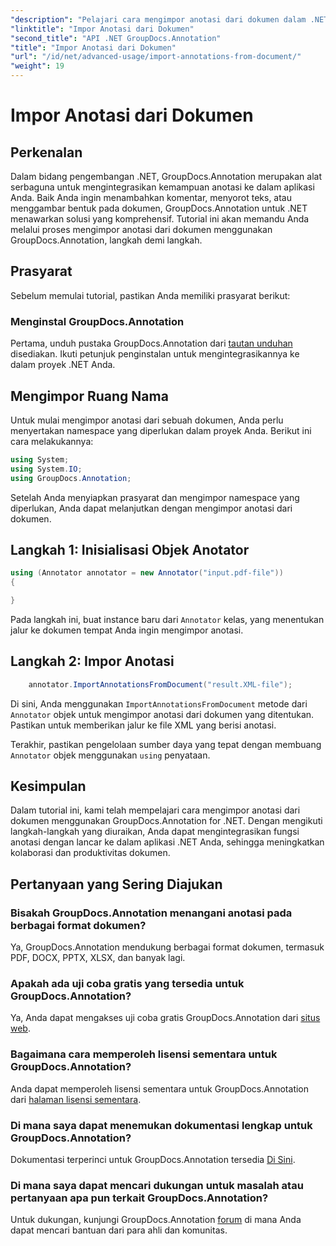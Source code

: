 ```yaml
---
"description": "Pelajari cara mengimpor anotasi dari dokumen dalam .NET menggunakan GroupDocs.Annotation. Ikuti tutorial langkah demi langkah kami untuk integrasi yang lancar."
"linktitle": "Impor Anotasi dari Dokumen"
"second_title": "API .NET GroupDocs.Annotation"
"title": "Impor Anotasi dari Dokumen"
"url": "/id/net/advanced-usage/import-annotations-from-document/"
"weight": 19
---
```


# Impor Anotasi dari Dokumen

## Perkenalan
Dalam bidang pengembangan .NET, GroupDocs.Annotation merupakan alat serbaguna untuk mengintegrasikan kemampuan anotasi ke dalam aplikasi Anda. Baik Anda ingin menambahkan komentar, menyorot teks, atau menggambar bentuk pada dokumen, GroupDocs.Annotation untuk .NET menawarkan solusi yang komprehensif. Tutorial ini akan memandu Anda melalui proses mengimpor anotasi dari dokumen menggunakan GroupDocs.Annotation, langkah demi langkah.
## Prasyarat
Sebelum memulai tutorial, pastikan Anda memiliki prasyarat berikut:
### Menginstal GroupDocs.Annotation
Pertama, unduh pustaka GroupDocs.Annotation dari [tautan unduhan](https://releases.groupdocs.com/annotation/net/) disediakan. Ikuti petunjuk penginstalan untuk mengintegrasikannya ke dalam proyek .NET Anda.

## Mengimpor Ruang Nama
Untuk mulai mengimpor anotasi dari sebuah dokumen, Anda perlu menyertakan namespace yang diperlukan dalam proyek Anda. Berikut ini cara melakukannya:

```csharp
using System;
using System.IO;
using GroupDocs.Annotation;
```

Setelah Anda menyiapkan prasyarat dan mengimpor namespace yang diperlukan, Anda dapat melanjutkan dengan mengimpor anotasi dari dokumen.
## Langkah 1: Inisialisasi Objek Anotator
```csharp
using (Annotator annotator = new Annotator("input.pdf-file"))
{

}
```
Pada langkah ini, buat instance baru dari `Annotator` kelas, yang menentukan jalur ke dokumen tempat Anda ingin mengimpor anotasi.
## Langkah 2: Impor Anotasi
```csharp
	annotator.ImportAnnotationsFromDocument("result.XML-file");
```
Di sini, Anda menggunakan `ImportAnnotationsFromDocument` metode dari `Annotator` objek untuk mengimpor anotasi dari dokumen yang ditentukan. Pastikan untuk memberikan jalur ke file XML yang berisi anotasi.

Terakhir, pastikan pengelolaan sumber daya yang tepat dengan membuang `Annotator` objek menggunakan `using` penyataan.

## Kesimpulan
Dalam tutorial ini, kami telah mempelajari cara mengimpor anotasi dari dokumen menggunakan GroupDocs.Annotation for .NET. Dengan mengikuti langkah-langkah yang diuraikan, Anda dapat mengintegrasikan fungsi anotasi dengan lancar ke dalam aplikasi .NET Anda, sehingga meningkatkan kolaborasi dan produktivitas dokumen.
## Pertanyaan yang Sering Diajukan
### Bisakah GroupDocs.Annotation menangani anotasi pada berbagai format dokumen?
Ya, GroupDocs.Annotation mendukung berbagai format dokumen, termasuk PDF, DOCX, PPTX, XLSX, dan banyak lagi.
### Apakah ada uji coba gratis yang tersedia untuk GroupDocs.Annotation?
Ya, Anda dapat mengakses uji coba gratis GroupDocs.Annotation dari [situs web](https://releases.groupdocs.com/).
### Bagaimana cara memperoleh lisensi sementara untuk GroupDocs.Annotation?
Anda dapat memperoleh lisensi sementara untuk GroupDocs.Annotation dari [halaman lisensi sementara](https://purchase.groupdocs.com/temporary-license/).
### Di mana saya dapat menemukan dokumentasi lengkap untuk GroupDocs.Annotation?
Dokumentasi terperinci untuk GroupDocs.Annotation tersedia [Di Sini](https://tutorials.groupdocs.com/annotation/net/).
### Di mana saya dapat mencari dukungan untuk masalah atau pertanyaan apa pun terkait GroupDocs.Annotation?
Untuk dukungan, kunjungi GroupDocs.Annotation [forum](https://forum.groupdocs.com/c/annotation/10) di mana Anda dapat mencari bantuan dari para ahli dan komunitas.